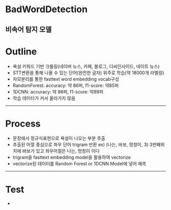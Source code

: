 # BadWordDetection
## 비속어 탐지 모델

# Outline
- 욕설 키워드 기반 크롤링(네이버 뉴스, 카페, 블로그, 디씨인사이드, 네이트 뉴스)
- STT변환을 통해 나올 수 있는 단어(완전한 글자) 위주로 학습(약 18000개 라벨링)
- 자모분리를 통한 fasttext word embedding vocab구성
- RandomForest: accuracy: 약 86퍼, f1-score: 약85퍼
- 1DCNN: accuracy: 약 86퍼, f1-score: 약89퍼
- 학습 데이터가 커서 올라가지 않음

---

# Process
- 문장에서 정규식표현으로 욕설이 나오는 부분 추출
- 추출된 어절 중심으로 좌우 단어 trigram 반환 ex) (나는, 바보, 멍청이, 3) 3번째위치에 바보가 있고 좌우어절은 나는, 멍청이 이다
- trigram을 fasttext embedding model을 활용하여 vectorize
- vectorize된 데이터를 Random Forest or 1DCNN Model에 넣어 예측

---

# Test
-
